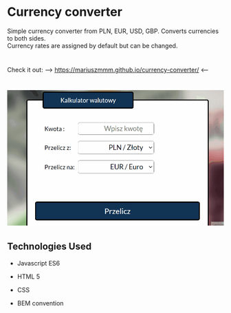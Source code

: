 # **Currency converter**


 Simple currency converter from PLN, EUR, USD, GBP. Converts currencies to both sides.  
 Currency rates are assigned by default but can be changed.  
 
#
 
 
 Check it out:     -->  https://mariuszmmm.github.io/currency-converter/   <--
#
# ![Currency converter](/images/animation.gif)



## Technologies Used
  

- Javascript ES6

- HTML 5

- CSS

- BEM convention




